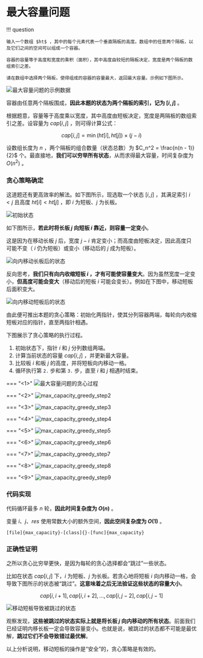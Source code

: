 # 最大容量问题

!!! question

    输入一个数组 $ht$ ，其中的每个元素代表一个垂直隔板的高度。数组中的任意两个隔板，以及它们之间的空间可以组成一个容器。
    
    容器的容量等于高度和宽度的乘积（面积），其中高度由较短的隔板决定，宽度是两个隔板的数组索引之差。
    
    请在数组中选择两个隔板，使得组成的容器的容量最大，返回最大容量。示例如下图所示。

![最大容量问题的示例数据](https://gitee.com/taoweitao/hello-algo/raw/dev/docs/chapter_greedy/max_capacity_problem.assets/max_capacity_example.png)

容器由任意两个隔板围成，**因此本题的状态为两个隔板的索引，记为 $[i, j]$** 。

根据题意，容量等于高度乘以宽度，其中高度由短板决定，宽度是两隔板的数组索引之差。设容量为 $cap[i, j]$ ，则可得计算公式：

$$
cap[i, j] = \min(ht[i], ht[j]) \times (j - i)
$$

设数组长度为 $n$ ，两个隔板的组合数量（状态总数）为 $C_n^2 = \frac{n(n - 1)}{2}$ 个。最直接地，**我们可以穷举所有状态**，从而求得最大容量，时间复杂度为 $O(n^2)$ 。

### 贪心策略确定

这道题还有更高效率的解法。如下图所示，现选取一个状态 $[i, j]$ ，其满足索引 $i < j$ 且高度 $ht[i] < ht[j]$ ，即 $i$ 为短板、$j$ 为长板。

![初始状态](https://gitee.com/taoweitao/hello-algo/raw/dev/docs/chapter_greedy/max_capacity_problem.assets/max_capacity_initial_state.png)

如下图所示，**若此时将长板 $j$ 向短板 $i$ 靠近，则容量一定变小**。

这是因为在移动长板 $j$ 后，宽度 $j-i$ 肯定变小；而高度由短板决定，因此高度只可能不变（ $i$ 仍为短板）或变小（移动后的 $j$ 成为短板）。

![向内移动长板后的状态](https://gitee.com/taoweitao/hello-algo/raw/dev/docs/chapter_greedy/max_capacity_problem.assets/max_capacity_moving_long_board.png)

反向思考，**我们只有向内收缩短板 $i$ ，才有可能使容量变大**。因为虽然宽度一定变小，**但高度可能会变大**（移动后的短板 $i$ 可能会变长）。例如在下图中，移动短板后面积变大。

![向内移动短板后的状态](https://gitee.com/taoweitao/hello-algo/raw/dev/docs/chapter_greedy/max_capacity_problem.assets/max_capacity_moving_short_board.png)

由此便可推出本题的贪心策略：初始化两指针，使其分列容器两端，每轮向内收缩短板对应的指针，直至两指针相遇。

下图展示了贪心策略的执行过程。

1. 初始状态下，指针 $i$ 和 $j$ 分列数组两端。
2. 计算当前状态的容量 $cap[i, j]$ ，并更新最大容量。
3. 比较板 $i$ 和板 $j$ 的高度，并将短板向内移动一格。
4. 循环执行第 `2.` 步和第 `3.` 步，直至 $i$ 和 $j$ 相遇时结束。

=== "<1>"
    ![最大容量问题的贪心过程](https://gitee.com/taoweitao/hello-algo/raw/dev/docs/chapter_greedy/max_capacity_problem.assets/max_capacity_greedy_step1.png)

=== "<2>"
    ![max_capacity_greedy_step2](https://gitee.com/taoweitao/hello-algo/raw/dev/docs/chapter_greedy/max_capacity_problem.assets/max_capacity_greedy_step2.png)

=== "<3>"
    ![max_capacity_greedy_step3](https://gitee.com/taoweitao/hello-algo/raw/dev/docs/chapter_greedy/max_capacity_problem.assets/max_capacity_greedy_step3.png)

=== "<4>"
    ![max_capacity_greedy_step4](https://gitee.com/taoweitao/hello-algo/raw/dev/docs/chapter_greedy/max_capacity_problem.assets/max_capacity_greedy_step4.png)

=== "<5>"
    ![max_capacity_greedy_step5](https://gitee.com/taoweitao/hello-algo/raw/dev/docs/chapter_greedy/max_capacity_problem.assets/max_capacity_greedy_step5.png)

=== "<6>"
    ![max_capacity_greedy_step6](https://gitee.com/taoweitao/hello-algo/raw/dev/docs/chapter_greedy/max_capacity_problem.assets/max_capacity_greedy_step6.png)

=== "<7>"
    ![max_capacity_greedy_step7](https://gitee.com/taoweitao/hello-algo/raw/dev/docs/chapter_greedy/max_capacity_problem.assets/max_capacity_greedy_step7.png)

=== "<8>"
    ![max_capacity_greedy_step8](https://gitee.com/taoweitao/hello-algo/raw/dev/docs/chapter_greedy/max_capacity_problem.assets/max_capacity_greedy_step8.png)

=== "<9>"
    ![max_capacity_greedy_step9](https://gitee.com/taoweitao/hello-algo/raw/dev/docs/chapter_greedy/max_capacity_problem.assets/max_capacity_greedy_step9.png)

### 代码实现

代码循环最多 $n$ 轮，**因此时间复杂度为 $O(n)$** 。

变量 $i$、$j$、$res$ 使用常数大小的额外空间，**因此空间复杂度为 $O(1)$** 。

```src
[file]{max_capacity}-[class]{}-[func]{max_capacity}
```

### 正确性证明

之所以贪心比穷举更快，是因为每轮的贪心选择都会“跳过”一些状态。

比如在状态 $cap[i, j]$ 下，$i$ 为短板、$j$ 为长板。若贪心地将短板 $i$ 向内移动一格，会导致下图所示的状态被“跳过”。**这意味着之后无法验证这些状态的容量大小**。

$$
cap[i, i+1], cap[i, i+2], \dots, cap[i, j-2], cap[i, j-1]
$$

![移动短板导致被跳过的状态](https://gitee.com/taoweitao/hello-algo/raw/dev/docs/chapter_greedy/max_capacity_problem.assets/max_capacity_skipped_states.png)

观察发现，**这些被跳过的状态实际上就是将长板 $j$ 向内移动的所有状态**。前面我们已经证明内移长板一定会导致容量变小。也就是说，被跳过的状态都不可能是最优解，**跳过它们不会导致错过最优解**。

以上分析说明，移动短板的操作是“安全”的，贪心策略是有效的。
